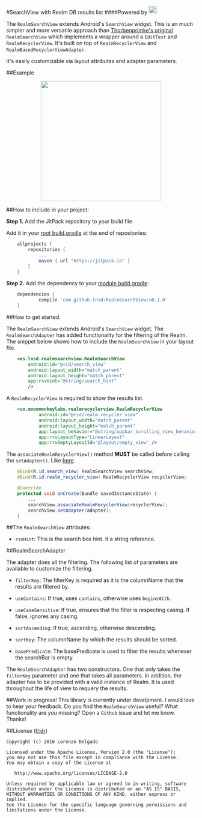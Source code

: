 #SearchView with Realm DB results list
####Powered by [<img src="https://realm.io/assets/svg/general_logo.svg" height="22">](https://realm.io/)

The `RealmSearchView` extends Android's `SearchView` widget. This is an much simpler and more versatile approach than [Thorbenprimke's original](https://github.com/thorbenprimke/realm-searchview) `RealmSearchView` which implements a wrapper around a `EditText` and `RealmRecyclerView`. It's built on top of `RealmRecyclerView` and `RealmBasedRecyclerViewAdapter`.

It's easily customizable via layout attributes and adapter parameters.

##Example
<p align="center">
	<img src="https://github.com/LNSD/RealmSearchView/blob/master/artwork/screencast-demo-app.gif" width="320">
</p>

##How to include in your project:

**Step 1.** Add the JitPack repository to your build file

Add it in your [root build.gradle](https://github.com/LNSD/RealmSearchView/blob/master/build.gradle#L22) at the end of repositories:
``` gradle
	allprojects {
		repositories {
			...
			maven { url "https://jitpack.io" }
		}
	}
```

**Step 2.** Add the dependency to your [module build.gradle](https://github.com/LNSD/RealmSearchView/blob/master/example/build.gradle#L37):

``` gradle
	dependencies {
	        compile 'com.github.lnsd:RealmSearchView:v0.1.0'
	}
```

##How to get started:

The `RealmSearchView` extends Android's `SearchView` widget. The `RealmSearchAdapter` has added functionality for the filtering of the Realm. The snippet below shows how to include the `RealmSearchView` in your  layout file.

``` xml
    <es.lnsd.realmsearchview.RealmSearchView
        android:id="@+id/search_view"
        android:layout_width="match_parent"
        android:layout_height="match_parent"
        app:rsvHint="@string/search_hint"
        />
```

A `RealmRecyclerView` is required to show the results list.

``` xml
    <co.moonmonkeylabs.realmrecyclerview.RealmRecyclerView
            android:id="@+id/realm_recycler_view"
            android:layout_width="match_parent"
            android:layout_height="match_parent"
            app:layout_behavior="@string/appbar_scrolling_view_behavior"
            app:rrvLayoutType="LinearLayout"
            app:rrvEmptyLayoutId="@layout/empty_view" />
```

The `associateRealmRecyclerView()` method **MUST** be called before calling the `setAdapter()`. Like [here](https://github.com/LNSD/RealmSearchView/blob/master/example/src/main/java/es/lnsd/example/activities/MainActivity.java#L63).

``` java
    @Bind(R.id.search_view) RealmSearchView searchView;
    @Bind(R.id.realm_recycler_view) RealmRecyclerView recyclerView;
```

``` java
	@Override
    protected void onCreate(Bundle savedInstanceState) {
    	...
        searchView.associateRealmRecyclerView(recyclerView);
        searchView.setAdapter(adapter);
    }
```

##The `RealmSearchView` attributes:

* `rsvHint`: This is the search box hint. It a string reference.

##RealmSearchAdapter

The adapter does all the filtering. The following list of parameters are available to customize the filtering.

* `filterKey`: The filterKey is required as it is the columnName that the results are filtered by.

* `useContains`: If true, uses `contains`, otherwise uses `beginsWith`.

* `useCaseSensitive`: If true, ensures that the filter is respecting casing. If false, ignores any casing.

* `sortAscending`: If true, ascending, otherwise descending.

* `sortKey`: The columnName by which the results should be sorted.

* `basePredicate`: The basePredicate is used to filter the results whenever the searchBar is empty.

The `RealmSearchAdapter` has two constructors. One that only takes the `filterKey` parameter and one that takes all parameters.
In addition, the adapter has to be provided with a valid instance of Realm. It is used throughout the life of view to requery the results.

##Work in progress!
This library is currently under develpment. I would love to hear your feedback. Do you find the `RealmSearchView` useful? What functionality are you missing? Open a `Github` issue and let me know. Thanks!

##License ([tl;dr](https://tldrlegal.com/license/apache-license-2.0-(apache-2.0)))
```
Copyright (c) 2016 Lorenzo Delgado

Licensed under the Apache License, Version 2.0 (the "License");
you may not use this file except in compliance with the License.
You may obtain a copy of the License at

   http://www.apache.org/licenses/LICENSE-2.0

Unless required by applicable law or agreed to in writing, software
distributed under the License is distributed on an "AS IS" BASIS,
WITHOUT WARRANTIES OR CONDITIONS OF ANY KIND, either express or implied.
See the License for the specific language governing permissions and
limitations under the License.
```
